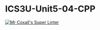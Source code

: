 # ICS3U-Unit5-04-CPP

[![Mr Coxall's Super Linter](https://github.com/venika-sem/ICS3U-Unit5-04-CPP/workflows/Mr%20Coxall's%20Super%20Linter/badge.svg)](https://github.com/venika-sem/ICS3U-Unit5-04-CPP/actions/)
